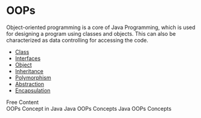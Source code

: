 # OOPs

Object-oriented programming is a core of Java Programming, which is used for designing a program using classes and objects. This can also be characterized as data controlling for accessing the code.

* [Class](https://www.javatpoint.com/object-and-class-in-java)
* [Interfaces](https://www.geeksforgeeks.org/interfaces-in-java/)
* [Object](https://www.geeksforgeeks.org/classes-objects-java/)
* [Inheritance](https://www.geeksforgeeks.org/inheritance-in-java)
* [Polymorphism](https://www.javatpoint.com/runtime-polymorphism-in-java)
* [Abstraction](https://www.softwaretestinghelp.com/what-is-abstraction-in-java/)
* [Encapsulation](https://www.programiz.com/java-programming/encapsulation)

<ResourceGroupTitle>Free Content</ResourceGroupTitle>   
<BadgeLink colorScheme='yellow' badgeText='Read' href='https://www.geeksforgeeks.org/object-oriented-programming-oops-concept-in-java/'>OOPs Concept in Java</BadgeLink>
<BadgeLink colorScheme='yellow' badgeText='Read' href='https://www.javatpoint.com/java-oops-concepts'>Java OOPs Concepts</BadgeLink>
<BadgeLink badgeText='Watch' href='https://www.youtube.com/watch?v=6T_HgnjoYwM'>Java OOPs Concepts</BadgeLink>
